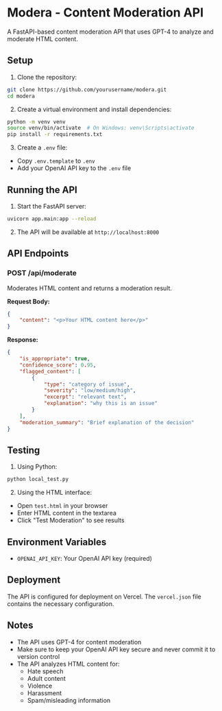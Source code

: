 # Modera - Content Moderation API

A FastAPI-based content moderation API that uses GPT-4 to analyze and moderate HTML content.

## Setup

1. Clone the repository:
```bash
git clone https://github.com/yourusername/modera.git
cd modera
```

2. Create a virtual environment and install dependencies:
```bash
python -m venv venv
source venv/bin/activate  # On Windows: venv\Scripts\activate
pip install -r requirements.txt
```

3. Create a `.env` file:
- Copy `.env.template` to `.env`
- Add your OpenAI API key to the `.env` file

## Running the API

1. Start the FastAPI server:
```bash
uvicorn app.main:app --reload
```

2. The API will be available at `http://localhost:8000`

## API Endpoints

### POST /api/moderate

Moderates HTML content and returns a moderation result.

**Request Body:**
```json
{
    "content": "<p>Your HTML content here</p>"
}
```

**Response:**
```json
{
    "is_appropriate": true,
    "confidence_score": 0.95,
    "flagged_content": [
        {
            "type": "category of issue",
            "severity": "low/medium/high",
            "excerpt": "relevant text",
            "explanation": "why this is an issue"
        }
    ],
    "moderation_summary": "Brief explanation of the decision"
}
```

## Testing

1. Using Python:
```bash
python local_test.py
```

2. Using the HTML interface:
- Open `test.html` in your browser
- Enter HTML content in the textarea
- Click "Test Moderation" to see results

## Environment Variables

- `OPENAI_API_KEY`: Your OpenAI API key (required)

## Deployment

The API is configured for deployment on Vercel. The `vercel.json` file contains the necessary configuration.

## Notes

- The API uses GPT-4 for content moderation
- Make sure to keep your OpenAI API key secure and never commit it to version control
- The API analyzes HTML content for:
  - Hate speech
  - Adult content
  - Violence
  - Harassment
  - Spam/misleading information